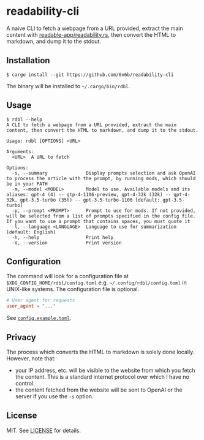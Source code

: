 # readability-cli

A naive CLI to fetch a webpage from a URL provided, extract the main content with [readable-app/readability.rs](https://github.com/readable-app/readability.rs), then convert the HTML to markdown, and dump it to the stdout.

## Installation

```console
$ cargo install --git https://github.com/0x6b/readability-cli
```

The binary will be installed to `~/.cargo/bin/rdbl`.

## Usage

```console
$ rdbl --help
A CLI to fetch a webpage from a URL provided, extract the main content, then convert the HTML to markdown, and dump it to the stdout.

Usage: rdbl [OPTIONS] <URL>

Arguments:
  <URL>  A URL to fetch

Options:
  -s, --summary              Display prompts selection and ask OpenAI to process the article with the prompt, by running mods, which should be in your PATH
  -m, --model <MODEL>        Model to use. Available models and its aliases: gpt-4 (4) -- gtp-4-1106-preview, gpt-4-32k (32k) -- gpt-4-32k, gpt-3.5-turbo (35t) -- gpt-3.5-turbo-1106 [default: gpt-3.5-turbo]
  -p, --prompt <PROMPT>      Prompt to use for mods. If not provided, will be selected from a list of prompts specified in the config file. If you want to use a prompt that contains spaces, you must quote it
  -l, --language <LANGUAGE>  Language to use for summarization [default: English]
  -h, --help                 Print help
  -V, --version              Print version
```

## Configuration

The command will look for a configuration file at `$XDG_CONFIG_HOME/rdbl/config.toml` e.g. `~/.config/rdbl/config.toml` in UNIX-like systems. The configuration file is optional.

```toml
# User agent for requests
user_agent = "..."
```

See [`config.example.toml`](config.example.toml).

## Privacy

The process which converts the HTML to markdown is solely done locally. However, note that:

- your IP address, etc. will be visible to the website from which you fetch the content. This is a standard internet protocol over which I have no control.
- the content fetched from the website will be sent to OpenAI or the server if you use the `-s` option.

## License

MIT. See [LICENSE](LICENSE) for details.
